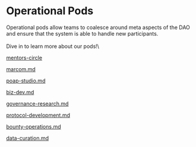 # Operational Pods

Operational pods allow teams to coalesce around meta aspects of the DAO and ensure that the system is able to handle new participants.\
\
Dive in to learn more about our pods!\


[mentors-circle](mentors-circle/ "mention")

[marcom.md](marcom.md "mention")

[poap-studio.md](poap-studio.md "mention")

[biz-dev.md](biz-dev.md "mention")

[governance-research.md](governance-research.md "mention")

[protocol-development.md](protocol-development.md "mention")

[bounty-operations.md](bounty-operations.md "mention")

[data-curation.md](data-curation.md "mention")




